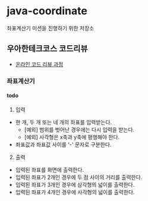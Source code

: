 # java-coordinate
좌표계산기 미션을 진행하기 위한 저장소

## 우아한테크코스 코드리뷰
* [온라인 코드 리뷰 과정](https://github.com/woowacourse/woowacourse-docs/blob/master/maincourse/README.md)

### 좌표계산기
#### todo
1. 입력
+ 한 개, 두 개 또는 네 개의 좌표를 입력받는다.
    + [예외] 범위를 벗어난 경우에는 다시 입력을 받는다.
    + [예외] 사각형은 x축과 y축에 평행해야 한다.
+ 좌표값과 좌표값 사이를 '-' 문자로 구분한다.

2. 출력
+ 입력된 좌표를 화면에 출력한다.
+ 입력된 좌표가 2개인 경우에 두 점 사이의 거리를 출력한다.
+ 입력된 좌표가 3개인 경우에 삼각형의 넓이를 출력한다.
+ 입력된 좌표가 4개인 경우에 사각형의 넓이를 출력한다.
